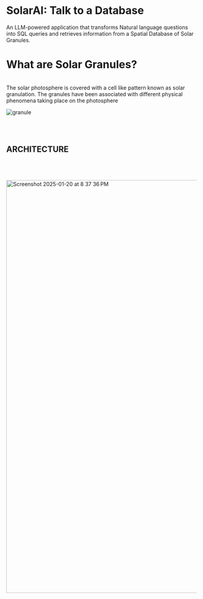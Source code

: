 # SolarAI: Talk to a Database
An LLM-powered application that transforms Natural language questions into SQL queries and retrieves information from a Spatial Database of Solar Granules.

# What are Solar Granules?
<br/>
The solar photosphere is covered with a cell like pattern known as solar granulation. The granules have been associated with different physical phenomena taking place on the photosphere
<br/>

![granule](https://github.com/user-attachments/assets/235f297f-4473-4f61-85b7-f13b664e167e)


<br/>
<br/>

## **ARCHITECTURE**
<BR/>
<br/>
<br/>
<img width="1093" alt="Screenshot 2025-01-20 at 8 37 36 PM" src="https://github.com/user-attachments/assets/a8777c20-4ae5-496c-bec4-e1596513f155" />



